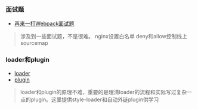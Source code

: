 ### 面试题

- [再来一打Webpack面试题](https://juejin.cn/post/6844904094281236487#heading-17)
> 涉及到一些面试题，不是很难。 nginx设置白名单  deny和allow控制线上sourcemap

### loader和plugin
- [loader](https://zhuanlan.zhihu.com/p/360552757)
- [plugin](http://www.zhufengpeixun.com/strong/html/26.webpack-8-plugin.html#t197.%E8%87%AA%E5%8A%A8%E5%A4%96%E9%93%BE)

> loader和plugin的原理不难，重要的是理清loader的流程和实际写过复杂一点的plugin。这里提供style-loader和自动外链plugin供学习
